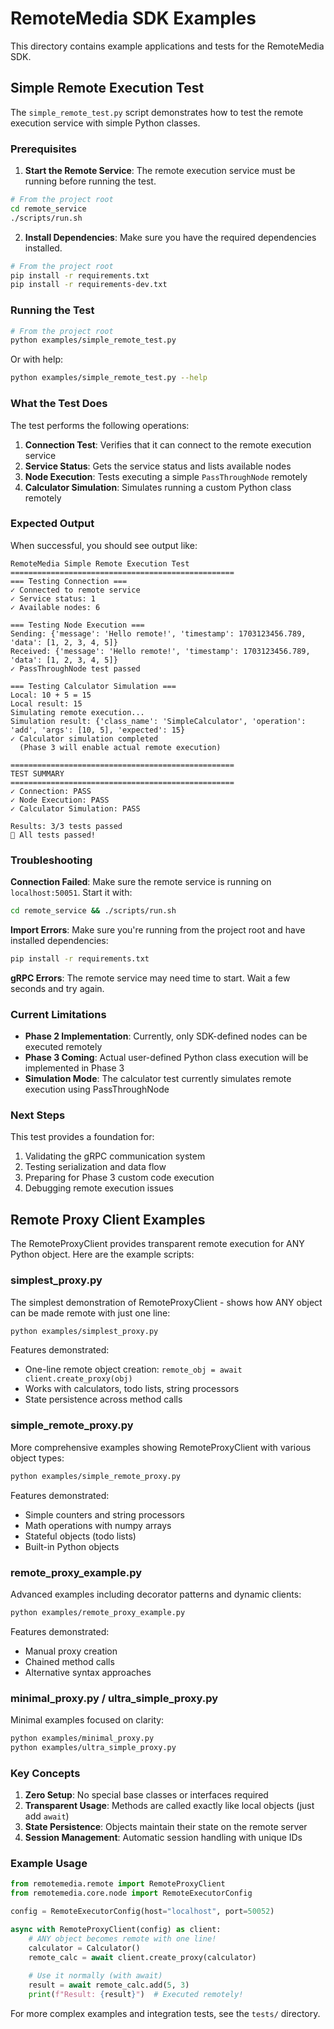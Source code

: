 # RemoteMedia SDK Examples

This directory contains example applications and tests for the RemoteMedia SDK.

## Simple Remote Execution Test

The `simple_remote_test.py` script demonstrates how to test the remote execution service with simple Python classes.

### Prerequisites

1. **Start the Remote Service**: The remote execution service must be running before running the test.

```bash
# From the project root
cd remote_service
./scripts/run.sh
```

2. **Install Dependencies**: Make sure you have the required dependencies installed.

```bash
# From the project root
pip install -r requirements.txt
pip install -r requirements-dev.txt
```

### Running the Test

```bash
# From the project root
python examples/simple_remote_test.py
```

Or with help:

```bash
python examples/simple_remote_test.py --help
```

### What the Test Does

The test performs the following operations:

1. **Connection Test**: Verifies that it can connect to the remote execution service
2. **Service Status**: Gets the service status and lists available nodes
3. **Node Execution**: Tests executing a simple `PassThroughNode` remotely
4. **Calculator Simulation**: Simulates running a custom Python class remotely

### Expected Output

When successful, you should see output like:

```
RemoteMedia Simple Remote Execution Test
==================================================
=== Testing Connection ===
✓ Connected to remote service
✓ Service status: 1
✓ Available nodes: 6

=== Testing Node Execution ===
Sending: {'message': 'Hello remote!', 'timestamp': 1703123456.789, 'data': [1, 2, 3, 4, 5]}
Received: {'message': 'Hello remote!', 'timestamp': 1703123456.789, 'data': [1, 2, 3, 4, 5]}
✓ PassThroughNode test passed

=== Testing Calculator Simulation ===
Local: 10 + 5 = 15
Local result: 15
Simulating remote execution...
Simulation result: {'class_name': 'SimpleCalculator', 'operation': 'add', 'args': [10, 5], 'expected': 15}
✓ Calculator simulation completed
  (Phase 3 will enable actual remote execution)

==================================================
TEST SUMMARY
==================================================
✓ Connection: PASS
✓ Node Execution: PASS
✓ Calculator Simulation: PASS

Results: 3/3 tests passed
🎉 All tests passed!
```

### Troubleshooting

**Connection Failed**: Make sure the remote service is running on `localhost:50051`. Start it with:
```bash
cd remote_service && ./scripts/run.sh
```

**Import Errors**: Make sure you're running from the project root and have installed dependencies:
```bash
pip install -r requirements.txt
```

**gRPC Errors**: The remote service may need time to start. Wait a few seconds and try again.

### Current Limitations

- **Phase 2 Implementation**: Currently, only SDK-defined nodes can be executed remotely
- **Phase 3 Coming**: Actual user-defined Python class execution will be implemented in Phase 3
- **Simulation Mode**: The calculator test currently simulates remote execution using PassThroughNode

### Next Steps

This test provides a foundation for:
1. Validating the gRPC communication system
2. Testing serialization and data flow
3. Preparing for Phase 3 custom code execution
4. Debugging remote execution issues

## Remote Proxy Client Examples

The RemoteProxyClient provides transparent remote execution for ANY Python object. Here are the example scripts:

### simplest_proxy.py
The simplest demonstration of RemoteProxyClient - shows how ANY object can be made remote with just one line:

```bash
python examples/simplest_proxy.py
```

Features demonstrated:
- One-line remote object creation: `remote_obj = await client.create_proxy(obj)`
- Works with calculators, todo lists, string processors
- State persistence across method calls

### simple_remote_proxy.py
More comprehensive examples showing RemoteProxyClient with various object types:

```bash
python examples/simple_remote_proxy.py
```

Features demonstrated:
- Simple counters and string processors
- Math operations with numpy arrays
- Stateful objects (todo lists)
- Built-in Python objects

### remote_proxy_example.py
Advanced examples including decorator patterns and dynamic clients:

```bash
python examples/remote_proxy_example.py
```

Features demonstrated:
- Manual proxy creation
- Chained method calls
- Alternative syntax approaches

### minimal_proxy.py / ultra_simple_proxy.py
Minimal examples focused on clarity:

```bash
python examples/minimal_proxy.py
python examples/ultra_simple_proxy.py
```

### Key Concepts

1. **Zero Setup**: No special base classes or interfaces required
2. **Transparent Usage**: Methods are called exactly like local objects (just add `await`)
3. **State Persistence**: Objects maintain their state on the remote server
4. **Session Management**: Automatic session handling with unique IDs

### Example Usage

```python
from remotemedia.remote import RemoteProxyClient
from remotemedia.core.node import RemoteExecutorConfig

config = RemoteExecutorConfig(host="localhost", port=50052)

async with RemoteProxyClient(config) as client:
    # ANY object becomes remote with one line!
    calculator = Calculator()
    remote_calc = await client.create_proxy(calculator)
    
    # Use it normally (with await)
    result = await remote_calc.add(5, 3)
    print(f"Result: {result}")  # Executed remotely!
```

For more complex examples and integration tests, see the `tests/` directory. 